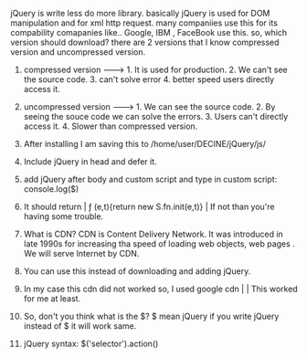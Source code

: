 jQuery is write less do more library. 
basically jQuery is used for DOM manipulation and for xml http request. 
many companiies use this for its compability comapanies like.. Google, IBM , FaceBook use this.
so, which version should download? there are 2 versions that I know compressed version and uncompressed version. 
1. compressed version  ---> 1. It is used for production. 
                            2. We can't see the source code. 
                            3. can't solve error 
                            4. better speed users directly access it.
2. uncompressed version ---> 1. We can see the source code.
                             2. By seeing the souce code we can solve the errors.
                             3. Users can't directly access it.
                             4. Slower than compressed version.
                        
1. After installing I am saving this to /home/user/DECINE/jQuery/js/
2. Include jQuery in head and defer it.
3. add jQuery after body and custom script and type in custom script: console.log($)
4. It should return | ƒ (e,t){return new S.fn.init(e,t)} | If not than you're having some trouble.
5. What is CDN?
    CDN is Content Delivery Network. It was introduced in late 1990s for increasing tha speed of loading web objects, web pages . We will serve Internet by CDN.
6. You can use this <script src="https://code.jquery.com/ui/1.12.1/jquery-ui.min.js" integrity="sha256-VazP97ZCwtekAsvgPBSUwPFKdrwD3unUfSGVYrahUqU=" crossorigin="anonymous"></script>
    instead of downloading and adding jQuery. 
7. In my case this cdn did not worked so, I used google cdn |  <script src="https://ajax.googleapis.com/ajax/libs/jquery/3.6.0/jquery.min.js"></script>   |  This worked for me at least.
8. So, don't you think what is the $? 
    $ mean jQuery if you write jQuery instead of $ it will work same.
9. jQuery syntax:
    $('selector').action()